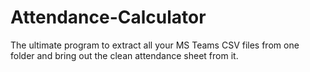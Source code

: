 # Attendance-Calculator
The ultimate program to extract all your MS Teams CSV files from one folder and bring out the clean attendance sheet from it.
